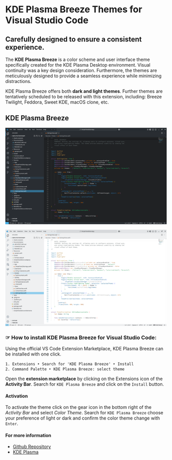 KDE Plasma Breeze Themes for Visual Studio Code
===============================================

Carefully designed to ensure a consistent experience.
-----------------------------------------------------

The **KDE Plasma Breeze** is a color scheme and user interface theme specifically created for the KDE Plasma Desktop environment. Visual continuity was a key design consideration. Furthermore, the themes are meticulously designed to provide a seamless experience while minimizing distractions.

KDE Plasma Breeze offers both **dark and light themes**. Further themes are tentatively scheduled to be released with this extension, including: Breeze Twilight, Feddora, Sweet KDE, macOS clone, etc.

## KDE Plasma Breeze

![](https://github.com/davidprush/kde-plasma-breeze-vscode-themes/blob/main/Screenshot_Breeze_Dark.png?raw=true)

![](https://github.com/davidprush/kde-plasma-breeze-vscode-themes/blob/main/Screenshot_Breeze_Light.png?raw=true)

### ☞ How to install KDE Plasma Breeze for Visual Studio Code:

Using the official VS Code Extension Marketplace, KDE Plasma Breeze can be installed with one click.

```
1. Extensions ‣ Search for 'KDE Plasma Breeze' ‣ Install
2. Command Palette ‣ KDE Plasma Breeze: select theme
```

Open the **extension marketplace** by clicking on the Extensions icon of the **Activity Bar**. Search for `KDE Plasma Breeze` and click on the `Install` button.

#### Activation

To activate the theme click on the gear icon in the bottom right of the *Activity Bar* and select *Color Theme*. Search for `KDE Plasma Breeze` choose your preference of light or dark and confirm the color theme change with `Enter`.

#### For more information

* [Github Repository](https://github.com/davidprush/kde-plasma-breeze-vscode-themes)
* [KDE Plasma](https://invent.kde.org/explore/groups?sort=name_asc)